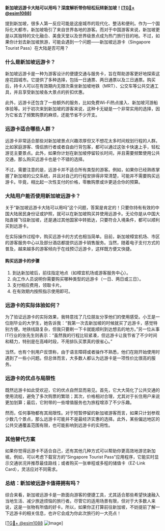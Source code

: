 **新加坡远游卡大陆可以用吗？深度解析带你轻松玩转新加坡！[[TG💪+ @esim1088](https://t.me/s/esim1088)]**

提到新加坡，很多人第一反应可能是这座城市的现代化、整洁和便利。作为一个国际化大都市，新加坡吸引了来自世界各地的游客。而对于中国游客来说，新加坡更是以其独特的文化融合、美食天堂以及世界级景点成为热门旅行目的地。不过，如果你计划去新加坡旅游，可能会遇到一个问题——新加坡远游卡（Singapore Tourist Pass）在大陆是否可用？

### **什么是新加坡远游卡？**

新加坡远游卡是一种为游客设计的便捷交通与服务卡，旨在帮助游客更好地探索这座花园城市。它提供了多种选择，包括一日通票、两日通票以及三日通票。购买后，持卡人可以在有效期内无限次乘坐新加坡地铁（MRT）、公交车等公共交通工具，并且享受新加坡各大景点的折扣优惠。

此外，远游卡还包含了一些额外的服务，比如免费Wi-Fi热点接入、新加坡河游船体验等。对于初次来到新加坡的游客来说，这种卡无疑是一个非常实用的选择，因为它省去了频繁购票的麻烦，还能节省不少开支。

### **远游卡适合哪些人群？**

远游卡非常适合那些对新加坡景点兴趣浓厚但又不想花太多时间规划行程的人群。比如家庭游客、情侣旅行者或者自由行背包客，都可以通过这张卡快速上手，轻松游览主要景点。此外，如果你计划在新加坡停留较长时间，并且需要频繁使用公共交通，那么购买远游卡也是个不错的选择。

不过，需要注意的是，远游卡并不适合所有类型的游客。例如，如果你已经熟练掌握了新加坡的公交系统，并且对自己的行程安排得非常清楚，可能并不需要购买远游卡。毕竟，相比起一次性支付的价格，零散购票或许更适合你的预算。

### **大陆用户能否使用新加坡远游卡？**

关于“新加坡远游卡大陆可以用吗”这个问题，答案是肯定的！只要你持有有效的中国大陆居民身份证或护照，就可以在新加坡购买并使用远游卡。无论你是从中国大陆直接飞往新加坡，还是通过其他国家中转抵达，只要符合入境条件，都可以顺利买到远游卡。

在实际操作过程中，购买远游卡的方式也相当简单。目前，新加坡樟宜机场、市区的游客服务中心以及部分酒店都提供远游卡销售服务。当然，随着电子支付方式的普及，越来越多的游客倾向于在线预订远游卡，这样既方便又快捷。

#### **购买远游卡的步骤**
1. 到达新加坡后，前往指定地点（如樟宜机场或游客服务中心）。
2. 向工作人员说明你需要购买哪种类型的远游卡（一日、两日或三日）。
3. 支付相应费用，领取卡片。
4. 在有效期内按照指示使用即可。

### **远游卡的实际体验如何？**

为了验证远游卡的实际效果，我特意找了几位朋友分享他们的使用感受。小王是一位刚毕业的大学生，她告诉我：“我第一次去新加坡的时候就买了远游卡，感觉特别方便。地铁线路复杂，但我只要刷一下卡就能顺利到达想去的地方。”另一位从事IT行业的张先生则表示：“虽然我的行程比较紧凑，但远游卡让我节省了不少时间和精力，特别是在高峰时段，不用排队买票真的很省心。”

当然，也有个别用户反馈称，由于语言障碍或者操作不熟悉，他们在刚开始使用时遇到了一些小问题。但总体而言，大多数人都认为远游卡是一项性价比很高的服务。

### **远游卡的优点与局限性**

既然远游卡如此受欢迎，它的优点自然显而易见。首先，它大大简化了公共交通的使用流程，避免了多次购票的繁琐；其次，价格相对合理，尤其对于长住用户来说更加划算；最后，它附带的一些增值服务也为旅程增添了不少乐趣。

然而，任何事物都有其局限性。对于短暂停留的新加坡游客而言，如果只计划参观少数几个景点，那么远游卡可能并不是最经济实惠的选择。此外，某些偏远地区的公共交通覆盖范围有限，也可能影响到远游卡的实用性。

### **其他替代方案**

如果你觉得远游卡不适合自己，还有其他几种方式可以帮助你更高效地游览新加坡。例如，可以考虑下载官方的“Singapore Tourist Pass”应用程序，它能实时显示交通状况并推荐最佳路线；或者购买一张单程或多程的储值卡（EZ-Link Card），灵活应对不同需求。

### **总结：新加坡远游卡值得拥有吗？**

综合来看，新加坡远游卡是一款面向游客的便捷工具，尤其适合那些希望快速融入当地生活、减少旅途烦恼的旅行者。尽管它的适用场景有限，但对于大多数人来说，这是一张物有所值的好卡。所以，如果你正打算前往新加坡，不妨提前了解一下远游卡的相关信息，也许它会成为你此次旅行的一大亮点！

[[TG💪+ @esim1088](https://t.me/s/esim1088) ![Image](https://i.postimg.cc/4NQfJmqS/Snipaste-2025-05-13-00-14-12.png)]